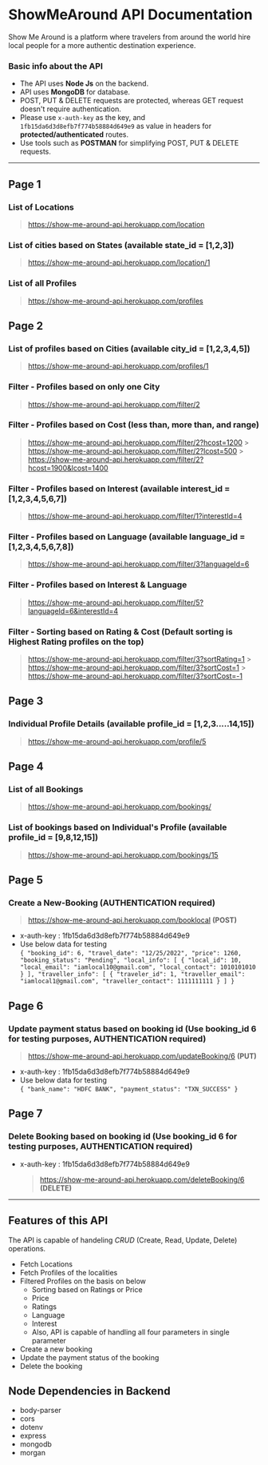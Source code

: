 # ShowMeAround API Documentation

Show Me Around is a platform where travelers from around the world hire local people for a more authentic destination experience.

### Basic info about the API

- The API uses **Node Js** on the backend.
- API uses **MongoDB** for database.
- POST, PUT & DELETE requests are protected, whereas GET request doesn't require authentication.
- Please use `x-auth-key` as the key, and `1fb15da6d3d8efb7f774b58884d649e9` as value in headers for **protected/authenticated** routes.
- Use tools such as **POSTMAN** for simplifying POST, PUT & DELETE requests.

---

## Page 1

### List of Locations

> https://show-me-around-api.herokuapp.com/location

### List of cities based on States (available state_id = [1,2,3])

> https://show-me-around-api.herokuapp.com/location/1

### List of all Profiles

> https://show-me-around-api.herokuapp.com/profiles

## Page 2

### List of profiles based on Cities (available city_id = [1,2,3,4,5])

> https://show-me-around-api.herokuapp.com/profiles/1

### Filter - Profiles based on only one City

> https://show-me-around-api.herokuapp.com/filter/2

### Filter - Profiles based on Cost (less than, more than, and range)

> https://show-me-around-api.herokuapp.com/filter/2?hcost=1200 > https://show-me-around-api.herokuapp.com/filter/2?lcost=500 > https://show-me-around-api.herokuapp.com/filter/2?hcost=1900&lcost=1400

### Filter - Profiles based on Interest (available interest_id = [1,2,3,4,5,6,7])

> https://show-me-around-api.herokuapp.com/filter/1?interestId=4

### Filter - Profiles based on Language (available language_id = [1,2,3,4,5,6,7,8])

> https://show-me-around-api.herokuapp.com/filter/3?languageId=6

### Filter - Profiles based on Interest & Language

> https://show-me-around-api.herokuapp.com/filter/5?languageId=6&interestId=4

### Filter - Sorting based on Rating & Cost (Default sorting is Highest Rating profiles on the top)

> https://show-me-around-api.herokuapp.com/filter/3?sortRating=1 > https://show-me-around-api.herokuapp.com/filter/3?sortCost=1 > https://show-me-around-api.herokuapp.com/filter/3?sortCost=-1

## Page 3

### Individual Profile Details (available profile_id = [1,2,3.....14,15])

> https://show-me-around-api.herokuapp.com/profile/5

## Page 4

### List of all Bookings

> https://show-me-around-api.herokuapp.com/bookings/

### List of bookings based on Individual's Profile (available profile_id = [9,8,12,15])

> https://show-me-around-api.herokuapp.com/bookings/15

## Page 5

### Create a New-Booking (AUTHENTICATION required)

> https://show-me-around-api.herokuapp.com/booklocal **(POST)**

- x-auth-key : 1fb15da6d3d8efb7f774b58884d649e9
- Use below data for testing <br>
  `{
  "booking_id": 6,
  "travel_date": "12/25/2022",
  "price": 1260,
  "booking_status": "Pending",
  "local_info": [
  {
  "local_id": 10,
  "local_email": "iamlocal10@gmail.com",
  "local_contact": 1010101010
  }
  ],
  "traveller_info": [
  {
  "traveler_id": 1,
  "traveller_email": "iamlocal1@gmail.com",
  "traveller_contact": 1111111111
  }
  ]
  }`

## Page 6

### Update payment status based on booking id (Use booking_id 6 for testing purposes, AUTHENTICATION required)

> https://show-me-around-api.herokuapp.com/updateBooking/6 **(PUT)**

- x-auth-key : 1fb15da6d3d8efb7f774b58884d649e9
- Use below data for testing <br>
  `{
  "bank_name": "HDFC BANK",
  "payment_status": "TXN_SUCCESS"
  }`

## Page 7

### Delete Booking based on booking id (Use booking_id 6 for testing purposes, AUTHENTICATION required)

- x-auth-key : 1fb15da6d3d8efb7f774b58884d649e9
  > https://show-me-around-api.herokuapp.com/deleteBooking/6 **(DELETE)**

---

## Features of this API

The API is capable of handeling _CRUD_ (Create, Read, Update, Delete) operations.

- Fetch Locations
- Fetch Profiles of the localities
- Filtered Profiles on the basis on below
  - Sorting based on Ratings or Price
  - Price
  - Ratings
  - Language
  - Interest
  - Also, API is capable of handling all four parameters in single parameter
- Create a new booking
- Update the payment status of the booking
- Delete the booking

## Node Dependencies in Backend

- body-parser
- cors
- dotenv
- express
- mongodb
- morgan
